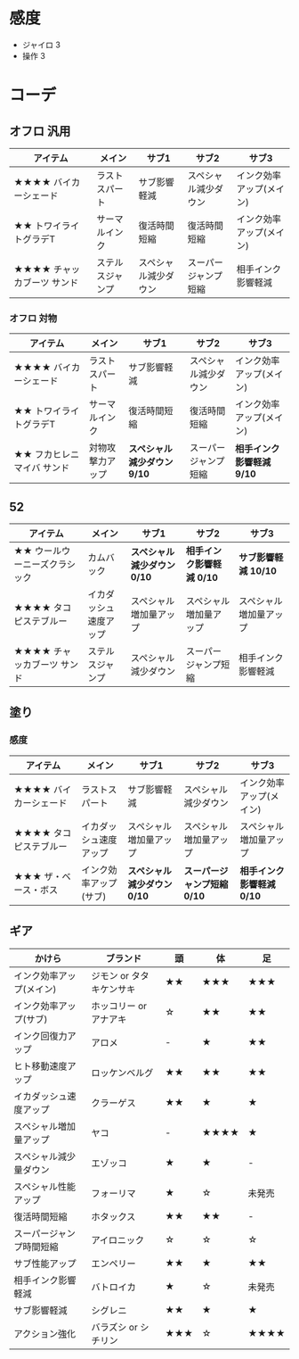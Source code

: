 # 感度
* ジャイロ 3
* 操作 3
# コーデ
## オフロ 汎用
|アイテム|メイン|サブ1|サブ2|サブ3|
|-|-|-|-|-|
|★★★★ バイカーシェード|ラストスパート|サブ影響軽減|スペシャル減少ダウン|インク効率アップ(メイン)|
|★★ トワイライトグラデT|サーマルインク|復活時間短縮|復活時間短縮|インク効率アップ(メイン)|
|★★★★ チャッカブーツ サンド|ステルスジャンプ|スペシャル減少ダウン|スーパージャンプ短縮|相手インク影響軽減|
### オフロ 対物
|アイテム|メイン|サブ1|サブ2|サブ3|
|-|-|-|-|-|
|★★★★ バイカーシェード|ラストスパート|サブ影響軽減|スペシャル減少ダウン|インク効率アップ(メイン)|
|★★ トワイライトグラデT|サーマルインク|復活時間短縮|復活時間短縮|インク効率アップ(メイン)|
|★★ フカヒレニマイバ サンド|対物攻撃力アップ|**スペシャル減少ダウン 9/10**|スーパージャンプ短縮|**相手インク影響軽減 9/10**|

## 52
|アイテム|メイン|サブ1|サブ2|サブ3|
|-|-|-|-|-|
|★★ ウールウーニーズクラシック|カムバック|**スペシャル減少ダウン 0/10**|**相手インク影響軽減 0/10**|**サブ影響軽減 10/10**|
|★★★★ タコピステブルー|イカダッシュ速度アップ|スペシャル増加量アップ|スペシャル増加量アップ|スペシャル増加量アップ|
|★★★★ チャッカブーツ サンド|ステルスジャンプ|スペシャル減少ダウン|スーパージャンプ短縮|相手インク影響軽減|^|
## 塗り
### 感度
|アイテム|メイン|サブ1|サブ2|サブ3|
|-|-|-|-|-|
|★★★★ バイカーシェード|ラストスパート|サブ影響軽減|スペシャル減少ダウン|インク効率アップ(メイン)|
|★★★★ タコピステブルー|イカダッシュ速度アップ|スペシャル増加量アップ|スペシャル増加量アップ|スペシャル増加量アップ|
|★★★ ザ・ベース・ボス|インク効率アップ(サブ)|**スペシャル減少ダウン 0/10**|**スーパージャンプ短縮 0/10**|**相手インク影響軽減 0/10**|
## ギア
|かけら|ブランド|頭|体|足|
|-|-|-|-|-|
|インク効率アップ(メイン)|ジモン or タタキケンサキ|★★|★★★|★★★|
|インク効率アップ(サブ)|ホッコリー or アナアキ|☆|★★|★★|
|インク回復力アップ|アロメ|-|★|★★|
|ヒト移動速度アップ|ロッケンベルグ|★★|★★|★★|
|イカダッシュ速度アップ|クラーゲス|★★|★|★|
|スペシャル増加量アップ|ヤコ|-|★★★★|★|
|スペシャル減少量ダウン|エゾッコ|★|★|-|
|スペシャル性能アップ|フォーリマ|★|☆|未発売|
|復活時間短縮|ホタックス|★★|★★|-|
|スーパージャンプ時間短縮|アイロニック|☆|☆|☆|
|サブ性能アップ|エンペリー|★★|★|★★|
|相手インク影響軽減|バトロイカ|★|☆|未発売|
|サブ影響軽減|シグレニ|★★|★|★|
|アクション強化|バラズシ or シチリン|★★★|☆|★★★★|